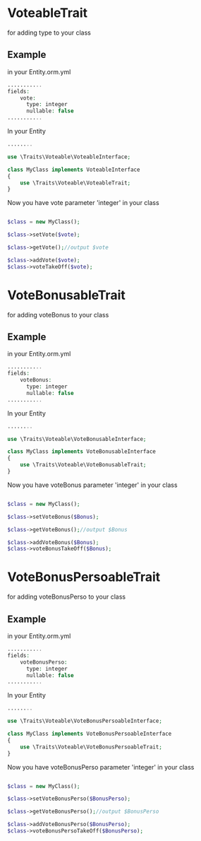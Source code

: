 VoteableTrait
===================

for adding type to your class

Example
-------
in your Entity.orm.yml
```php
...........
fields:
    vote:
      type: integer
      nullable: false
...........
```

In your Entity
```php
........

use \Traits\Voteable\VoteableInterface;

class MyClass implements VoteableInterface
{
	use \Traits\Voteable\VoteableTrait;
}

```

Now you have vote parameter 'integer' in your class
```php

$class = new MyClass();

$class->setVote($vote);

$class->getVote();//output $vote

$class->addVote($vote);
$class->voteTakeOff($vote);

```


VoteBonusableTrait
===================

for adding voteBonus to your class

Example
-------
in your Entity.orm.yml
```php
...........
fields:
    voteBonus:
      type: integer
      nullable: false
...........
```

In your Entity
```php
........

use \Traits\Voteable\VoteBonusableInterface;

class MyClass implements VoteBonusableInterface
{
	use \Traits\Voteable\VoteBonusableTrait;
}

```

Now you have voteBonus parameter 'integer' in your class
```php

$class = new MyClass();

$class->setVoteBonus($Bonus);

$class->getVoteBonus();//output $Bonus

$class->addVoteBonus($Bonus);
$class->voteBonusTakeOff($Bonus);

```


VoteBonusPersoableTrait
===================

for adding voteBonusPerso to your class

Example
-------
in your Entity.orm.yml
```php
...........
fields:
    voteBonusPerso:
      type: integer
      nullable: false
...........
```

In your Entity
```php
........

use \Traits\Voteable\VoteBonusPersoableInterface;

class MyClass implements VoteBonusPersoableInterface
{
	use \Traits\Voteable\VoteBonusPersoableTrait;
}

```

Now you have voteBonusPerso parameter 'integer' in your class
```php

$class = new MyClass();

$class->setVoteBonusPerso($BonusPerso);

$class->getVoteBonusPerso();//output $BonusPerso

$class->addVoteBonusPerso($BonusPerso);
$class->voteBonusPersoTakeOff($BonusPerso);

```